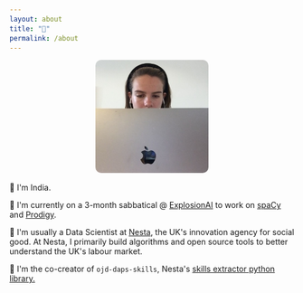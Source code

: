 ```yaml
---
layout: about
title: "👋"
permalink: /about
---
```


<div style="text-align:center">
  <img src="images/portrait.jpg" alt="me" style="border-radius: 10px;" width="200;" height="200;"/>
</div>

**👋** 
I'm India.

**🌱**
I'm currently on a 3-month sabbatical @ [ExplosionAI](https://explosion.ai) to work on [spaCy](https://spacy.io) and [Prodigy](https://prodi.gy). 

**🔎**
I'm usually a Data Scientist at [Nesta](nesta.org.uk), the UK's innovation agency for social good. At Nesta, I primarily build algorithms and open source tools to better understand the UK's labour market. 

**🐍** 
I'm the co-creator of `ojd-daps-skills`, Nesta's [skills extractor python library.](https://pypi.org/project/ojd-daps-skills/) 